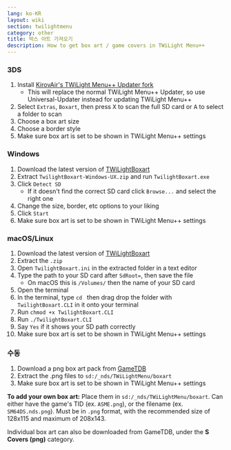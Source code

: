 ```yaml
---
lang: ko-KR
layout: wiki
section: twilightmenu
category: other
title: 박스 아트 가져오기
description: How to get box art / game covers in TWiLight Menu++
---
```


### 3DS
1. Install [KirovAir's TWiLight Menu++ Updater fork](https://github.com/KirovAir/TWiLightMenu-Updater/releases)
   - This will replace the normal TWiLight Menu++ Updater, so use Universal-Updater instead for updating TWiLight Menu++
1. Select `Extras`, `Boxart`, then press <kbd class="face">X</kbd> to scan the full SD card or <kbd class="face">A</kbd> to select a folder to scan
1. Choose a box art size
1. Choose a border style
1. Make sure box art is set to be shown in TWiLight Menu++ settings

### Windows
1. Download the latest version of [TWiLightBoxart](https://github.com/KirovAir/TwilightBoxart/releases)
1. Extract `TwilightBoxart-Windows-UX.zip` and run `TwilightBoxart.exe`
1. Click `Detect SD`
   - If it doesn't find the correct SD card click `Browse...` and select the right one
1. Change the size, border, etc options to your liking
1. Click `Start`
1. Make sure box art is set to be shown in TWiLight Menu++ settings

### macOS/Linux
1. Download the latest version of [TWiLightBoxart](https://github.com/KirovAir/TwilightBoxart/releases)
1. Extract the `.zip`
1. Open `TwilightBoxart.ini` in the extracted folder in a text editor
1. Type the path to your SD card after `SdRoot=`, then save the file
   - On macOS this is `/Volumes/` then the name of your SD card
1. Open the terminal
1. In the terminal, type `cd ` then drag drop the folder with `TwilightBoxart.CLI` in it onto your terminal
1. Run `chmod +x TwilightBoxart.CLI`
1. Run `./TwilightBoxart.CLI`
1. Say `Yes` if it shows your SD path correctly
1. Make sure box art is set to be shown in TWiLight Menu++ settings

### 수동
1. Download a png box art pack from [GameTDB](https://www.gametdb.com/DS/Downloads#cover_packs)
1. Extract the .png files to `sd:/_nds/TWiLightMenu/boxart`
1. Make sure box art is set to be shown in TWiLight Menu++ settings

**To add your own box art:** Place them in `sd:/_nds/TWiLightMenu/boxart`. Can either have the game's TID (ex. `ASME.png`), or the filename (ex. `SM64DS.nds.png`). Must be in `.png` format, with the recommended size of 128x115 and maximum of 208x143.

Individual box art can also be downloaded from GameTDB, under the **S Covers (png)** category.
